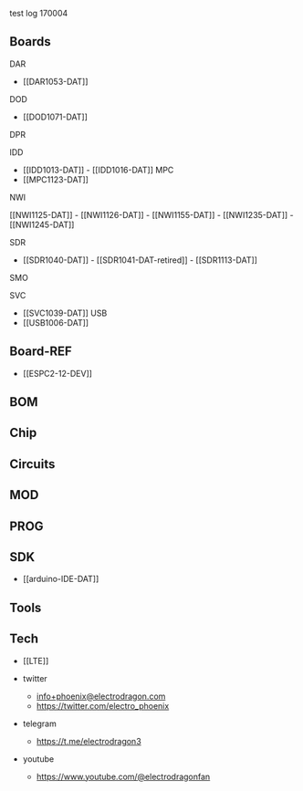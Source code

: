 

test log 170004

## Boards 

DAR
- [[DAR1053-DAT]]

DOD
- [[DOD1071-DAT]]

DPR

IDD
- [[IDD1013-DAT]] - [[IDD1016-DAT]]
MPC
- [[MPC1123-DAT]]


NWI

[[NWI1125-DAT]] - [[NWI1126-DAT]] - [[NWI1155-DAT]] - [[NWI1235-DAT]] - [[NWI1245-DAT]] 


SDR
- [[SDR1040-DAT]] - [[SDR1041-DAT-retired]] - [[SDR1113-DAT]]


SMO

SVC
- [[SVC1039-DAT]]
USB
- [[USB1006-DAT]]




## Board-REF
- [[ESPC2-12-DEV]]


## BOM

## Chip 

## Circuits 

## MOD

## PROG

## SDK
- [[arduino-IDE-DAT]]
## Tools


## Tech
- [[LTE]]

- twitter
    - info+phoenix@electrodragon.com
    - https://twitter.com/electro_phoenix
- telegram
    - https://t.me/electrodragon3
- youtube 
    - https://www.youtube.com/@electrodragonfan

